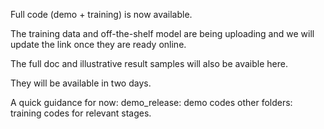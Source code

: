 Full code (demo + training) is now available.

The training data and off-the-shelf model are being uploading and we will update the link once they are ready online.

The full doc and illustrative result samples will also be avaible here.

They will be available in two days.

A quick guidance for now:
demo_release: demo codes
other folders: training codes for relevant stages.

